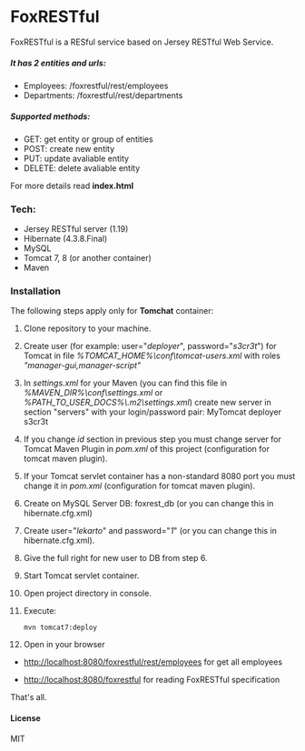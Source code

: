 # FoxRESTful

FoxRESTful is a RESful service based on Jersey RESTful Web Service. 

##### It has 2 entities and urls:
- Employees: /foxrestful/rest/employees
- Departments: /foxrestful/rest/departments

##### Supported methods:
- GET: get entity or group of entities
- POST: create new entity
- PUT: update avaliable entity
- DELETE: delete avaliable entity

For more details read **index.html**

### Tech:
- Jersey RESTful server (1.19)
- Hibernate (4.3.8.Final)
- MySQL
- Tomcat 7, 8 (or another container)
- Maven

### Installation

The following steps apply only for **Tomchat** container:

1. Clone repository to your machine.

2. Create user (for example: user="*deployer*", password="*s3cr3t*") for Tomcat in file *%TOMCAT_HOME%\conf\tomcat-users.xml* with roles *"manager-gui,manager-script"*

3. In *settings.xml* for your Maven (you can find this file in *%MAVEN_DIR%\conf\settings.xml* or *%PATH_TO_USER_DOCS%\\.m2\settings.xml*) create new server in section "servers" with your login/password pair:
    	<server>
			<id>MyTomcat</id>
			<username>deployer</username>
			<password>s3cr3t</password>
		</server>
4. If you change *id* section in previous step you must change server for Tomcat Maven Plugin in *pom.xml* of this project (configuration for tomcat maven plugin).

5. If your Tomcat servlet container has a non-standard 8080 port you must change it in *pom.xml* (configuration for tomcat maven plugin).

6. Create on MySQL Server DB: foxrest_db (or you can change this in hibernate.cfg.xml)

7. Create user="*lekarto*" and password="*1*" (or you can change this in hibernate.cfg.xml).

8. Give the full right for new user to DB from step 6.

9. Start Tomcat servlet container.

10. Open project directory in console.

11. Execute:

        mvn tomcat7:deploy

12. Open in your browser 

- [http://localhost:8080/foxrestful/rest/employees](http://localhost:8080/foxrestful/rest/employees) for get all employees

- [http://localhost:8080/foxrestful](http://localhost:8080/foxrestful) for reading FoxRESTful specification

That's all.

#### License
MIT

